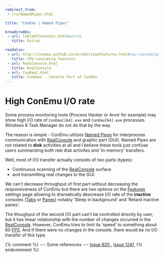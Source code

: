 ```yaml
---
redirect_from:
 - /ru/NamedPipes.html

title: "ConEmu | Named Pipes"

breadcrumbs:
 - url: TableOfContents.html#extras
   title: Extras

readalso:
 - url: http://conemu.github.io/en/SettingsFeatures.html#cpu-consuming
   title: CPU consuming features
 - url: RealConsole.html
   title: RealConsole
 - url: ConEmuC.html
   title: ConEmuC - Console Part of ConEmu
---
```


# High ConEmu I/O rate

Some process monitoring tools (Process Hacker or Anvir for example)
may show high I/O rate of `ConEmuC[64].exe` and `ConEmu[64].exe` processes.
Windows 8 Task Manager do not do that by the way.

The reason is simple - ConEmu utilizes
[Named Pipes](https://msdn.microsoft.com/en-us/library/windows/desktop/aa365780.aspx)
for interprocess communication with [RealConsole](RealConsole.html)
and graphic part (GUI). Named Pipes are not related to **disk** activities at all
and I believe these tools just confuse users summarizing both
real disk activites and ‘in-memory’ transfers.

Well, most of I/O transfer actually consists of two parts (types):

* Continuous scanning of the [RealConsole](RealConsole.html) surface
* and transmitting real changes to the GUI.

We can't decrease throughput of first part without decreasing the responsiveness
of ConEmu but there are two options on the
[Features](http://conemu.github.io/en/SettingsFeatures.html#cpu-consuming)
settings page allowing to dramatically descrease I/O rate of the **inactive**
consoles ([Tabs](Tabs.html) or [Panes](Panes.html)) notably
‘Sleep in background’ and ‘Retard inactive panes’.

The thoughput of the second I/O part can't be controlled directly by user,
but it has linear relationship with the number of changes occurred in the
[RealConsole](RealConsole.html). However, ConEmu tries to limit its ‘speed’
to something about 60 [FPS](https://en.wikipedia.org/wiki/Frame_rate).
And if there were no changes in the console, there would be no I/O transfer
of this type.

{% comment %}
--- Some references ---
<a title="Windows 8 - x64 Edition of EMU.... using process Hacker to monitor ConEMU" 
href="http://code.google.com/p/conemu-maximus5/issues/detail?id=820">Issue 820&nbsp;</a>, 
<a title="Процессы ConEmuC(32/64) беспрерывно осуществляют дисковую активность в районе 2.5Mb/s…" 
href="http://code.google.com/p/conemu-maximus5/issues/detail?id=1241">Issue 1241&nbsp;</a>
{% endcomment %}

